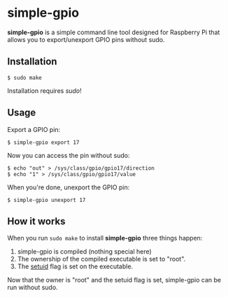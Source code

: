 simple-gpio
===========

**simple-gpio** is a simple command line tool designed for Raspberry Pi that allows you to export/unexport GPIO pins without sudo.


Installation
------------
```
$ sudo make
```

Installation requires _sudo_!

Usage
-----
Export a GPIO pin:

```
$ simple-gpio export 17
```

Now you can access the pin without sudo:
```
$ echo "out" > /sys/class/gpio/gpio17/direction
$ echo "1" > /sys/class/gpio/gpio17/value
```

When you're done, unexport the GPIO pin:

```
$ simple-gpio unexport 17
```

How it works
------------
When you run `sudo make` to install **simple-gpio** three things happen:

1. simple-gpio is compiled (nothing special here)
2. The ownership of the compiled executable is set to "root".
3. The [setuid](http://en.wikipedia.org/wiki/Setuid) flag is set on the executable.

Now that the owner is "root" and the setuid flag is set, simple-gpio can be run without sudo.